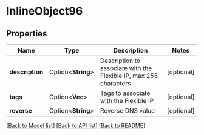 # InlineObject96

## Properties

Name | Type | Description | Notes
------------ | ------------- | ------------- | -------------
**description** | Option<**String**> | Description to associate with the Flexible IP, max 255 characters | [optional]
**tags** | Option<**Vec<String>**> | Tags to associate with the Flexible IP | [optional]
**reverse** | Option<**String**> | Reverse DNS value | [optional]

[[Back to Model list]](../README.md#documentation-for-models) [[Back to API list]](../README.md#documentation-for-api-endpoints) [[Back to README]](../README.md)


